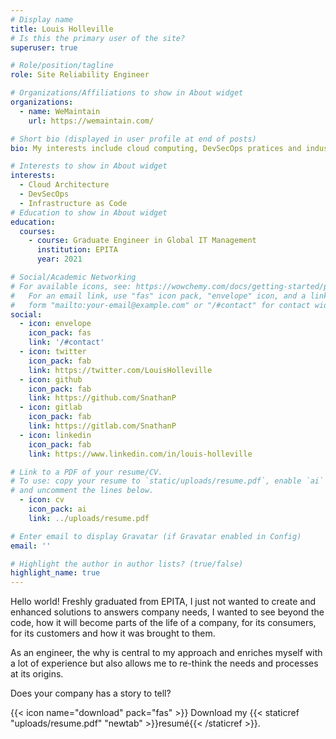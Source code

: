 ```yaml
---
# Display name
title: Louis Holleville
# Is this the primary user of the site?
superuser: true

# Role/position/tagline
role: Site Reliability Engineer

# Organizations/Affiliations to show in About widget
organizations:
  - name: WeMaintain
    url: https://wemaintain.com/

# Short bio (displayed in user profile at end of posts)
bio: My interests include cloud computing, DevSecOps pratices and industrialization.

# Interests to show in About widget
interests:
  - Cloud Architecture
  - DevSecOps
  - Infrastructure as Code
# Education to show in About widget
education:
  courses:
    - course: Graduate Engineer in Global IT Management
      institution: EPITA
      year: 2021

# Social/Academic Networking
# For available icons, see: https://wowchemy.com/docs/getting-started/page-builder/#icons
#   For an email link, use "fas" icon pack, "envelope" icon, and a link in the
#   form "mailto:your-email@example.com" or "/#contact" for contact widget.
social:
  - icon: envelope
    icon_pack: fas
    link: '/#contact'
  - icon: twitter
    icon_pack: fab
    link: https://twitter.com/LouisHolleville
  - icon: github
    icon_pack: fab
    link: https://github.com/SnathanP
  - icon: gitlab
    icon_pack: fab
    link: https://gitlab.com/SnathanP
  - icon: linkedin
    icon_pack: fab
    link: https://www.linkedin.com/in/louis-holleville

# Link to a PDF of your resume/CV.
# To use: copy your resume to `static/uploads/resume.pdf`, enable `ai` icons in `params.toml`,
# and uncomment the lines below.
  - icon: cv
    icon_pack: ai
    link: ../uploads/resume.pdf

# Enter email to display Gravatar (if Gravatar enabled in Config)
email: ''

# Highlight the author in author lists? (true/false)
highlight_name: true
---
```


Hello world! Freshly graduated from EPITA, I just not wanted to create and enhanced solutions to answers company needs, I wanted to see beyond the code, how it will become parts of the life of a company, for its consumers, for its customers and how it was brought to them.

As an engineer, the why is central to my approach and enriches myself with a lot of experience but also allows me to re-think the needs and processes at its origins.

Does your company has a story to tell?

{{< icon name="download" pack="fas" >}} Download my {{< staticref "uploads/resume.pdf" "newtab" >}}resumé{{< /staticref >}}.
